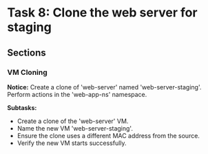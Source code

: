 # Task 8: Clone the web server for staging

## Sections

### VM Cloning

**Notice:** Create a clone of 'web-server' named 'web-server-staging'. Perform actions in the 'web-app-ns' namespace.

**Subtasks:**
- Create a clone of the 'web-server' VM.
- Name the new VM 'web-server-staging'.
- Ensure the clone uses a different MAC address from the source.
- Verify the new VM starts successfully.